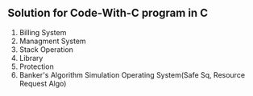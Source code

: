 ## Solution for Code-With-C program in C 

1. Billing System
2. Managment System
3. Stack Operation
4. Library
5. Protection
6. Banker's Algorithm Simulation Operating System(Safe Sq, Resource Request Algo) 

